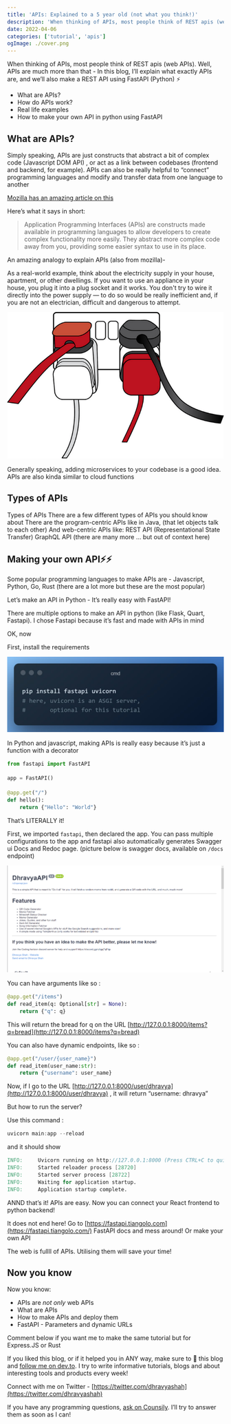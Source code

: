 ```yaml
---
title: 'APIs: Explained to a 5 year old (not what you think!)'
description: 'When thinking of APIs, most people think of REST apis (web APIs). Well, APIs are much more than that - In this blog, I’ll explain what exactly APIs are, and we’ll also make a REST API using FastAPI (Python) ⚡'
date: 2022-04-06
categories: ['tutorial', 'apis']
ogImage: ./cover.png
---
```



When thinking of APIs, most people think of REST apis (web APIs). Well, APIs are much more than that - In this blog, I’ll explain what exactly APIs are, and we’ll also make a REST API using FastAPI (Python) ⚡ 

- What are APIs?
- How do APIs work?
- Real life examples
- How to make your own API in python using FastAPI

## What are APIs?

Simply speaking, APIs are just constructs that abstract a bit of complex code (Javascript DOM API) , or act as a link between codebases (frontend and backend, for example). APIs can also be really helpful to “connect” programming languages and modify and transfer data from one language to another

[Mozilla has an amazing article on this](https://developer.mozilla.org/en-US/docs/Learn/JavaScript/Client-side_web_APIs/Introduction)

Here’s what it says in short:

> Application Programming Interfaces (APIs) are constructs made available in programming languages to allow developers to create complex functionality more easily. They abstract more complex code away from you, providing some easier syntax to use in its place.
> 

An amazing analogy to explain APIs (also from mozilla)- 

As a real-world example, think about the electricity supply in your house, apartment, or other dwellings. If you want to use an appliance in your house, you plug it into a plug socket and it works. You don't try to wire it directly into the power supply — to do so would be really inefficient and, if you are not an electrician, difficult and dangerous to attempt.

![Analogy of plug and socket](analogy.png)

Generally speaking, adding microservices to your codebase is a good idea. APIs are also kinda similar to cloud functions

## Types of APIs

Types of APIs
There are a few different types of APIs you should know about
There are the program-centric APIs like in Java, (that let objects talk to each other)
And web-centric APIs like:
REST API (Representational State Transfer)
GraphQL API
(there are many more ... but out of context here)

## Making your own API⚡⚡

Some popular programming languages to make APIs are - Javascript, Python, Go, Rust (there are a lot more but these are the most popular)

Let’s make an API in Python - It’s really easy with FastAPI!

There are multiple options to make an API in python (like Flask, Quart, Fastapi). I chose Fastapi because it’s fast and made with APIs in mind

OK, now 

First, install the requirements

![installing the dependencies - pip install fastapi uvicorn](cmd.png)

In Python and javascript, making APIs is really easy because it’s just a function with a decorator 

```python
from fastapi import FastAPI

app = FastAPI()

@app.get("/")
def hello():
    return {"Hello": "World"}
```

That’s LITERALLY it! 

First, we imported `fastapi`, then declared the app. You can pass multiple configurations to the app and fastapi also automatically generates Swagger ui Docs and Redoc page. (picture below is swagger docs, available on `/docs` endpoint)

![Automatically generated Swagger UI docs](swagger_doc.png)

You can have arguments like so :

```python
@app.get("/items")
def read_item(q: Optional[str] = None):
    return {"q": q}
```

This will return the bread for q on the URL [http://127.0.0.1:8000/items?q=bread](http://127.0.0.1:8000/items?q=bread)

You can also have dynamic endpoints, like so :

```python
@app.get("/user/{user_name}")
def read_item(user_name:str):
    return {"username": user_name}
```

Now, if I go to the URL [http://127.0.0.1:8000/user/dhravya](http://127.0.0.1:8000/user/dhravya) , it will return “username: dhravya”

But how to run the server? 

Use this command : 

```powershell
uvicorn main:app --reload
```

and it should show 

```verilog
INFO:     Uvicorn running on http://127.0.0.1:8000 (Press CTRL+C to quit)
INFO:     Started reloader process [28720]
INFO:     Started server process [28722]
INFO:     Waiting for application startup.
INFO:     Application startup complete.
```

ANND that’s it! APIs are easy. Now you can connect your React frontend to python backend!

It does not end here! Go to [https://fastapi.tiangolo.com](https://fastapi.tiangolo.com/) FastAPI docs and mess around! Or make your own API 

The web is fullll of APIs. Utilising them will save your time!

## Now you know

Now you know:

- APIs are *not only* web APIs
- What are APIs
- How to make APIs and deploy them
- FastAPI - Parameters and dynamic URLs

Comment below if you want me to make the same tutorial but for Express.JS or Rust

If you liked this blog, or if it helped you in ANY way, make sure to 💖 this blog and [follow me on dev.to](https://dev.to/dhravya). I try to write informative tutorials, blogs and about interesting tools and products every week!

Connect with me on Twitter - [https://twitter.com/dhravyashah](https://twitter.com/dhravyashah)

If you have any programming questions, [ask on Counsily](https://play.google.com/store/apps/details?id=com.counsily). I’ll try to answer them as soon as I can!
